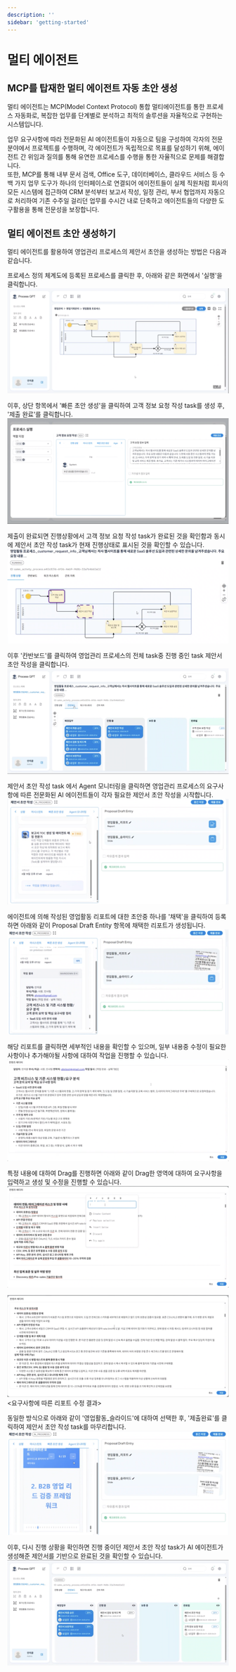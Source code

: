 ```yaml
---
description: ''
sidebar: 'getting-started'
---
```


# 멀티 에이전트

## MCP를 탑재한 멀티 에이전트 자동 초안 생성

멀티 에이전트는 MCP(Model Context Protocol) 통합 멀티에이전트를 통한 프로세스 자동화로, 복잡한 업무를 단계별로 분석하고 최적의 솔루션을 자율적으로 구현하는 시스템입니다.

업무 요구사항에 따라 전문화된 AI 에이전트들이 자동으로 팀을 구성하여 각자의 전문 분야에서 프로젝트를 수행하며, 각 에이전트가 독립적으로 목표를 달성하기 위해, 에이전트 간 위임과 질의를 통해 유연한 프로세스를 수행을 통한 자율적으로 문제를 해결합니다. <br>
또한, MCP를 통해 내부 문서 검색, Office 도구, 데이터베이스, 클라우드 서비스 등 수백 가지 업무 도구가 하나의 인터페이스로 연결되어 에이전트들이 실제 직원처럼 회사의 모든 시스템에 접근하여 CRM 분석부터 보고서 작성, 일정 관리, 부서 협업까지 자동으로 처리하여 기존 수주일 걸리던 업무를 수시간 내로 단축하고 에이전트들의 다양한 도구활용을 통해 전문성을 보장합니다.

## 멀티 에이전트 초안 생성하기

멀티 에이전트를 활용하여 영업관리 프로세스의 제안서 초안을 생성하는 방법은 다음과 같습니다.

프로세스 정의 체계도에 등록된 프로세스를 클릭한 후, 아래와 같은 화면에서 '실행'을 클릭합니다. <br>
![](../../../uengine-image/process-gpt/multi-agent/1.png)

이후, 상단 항목에서 '빠른 초안 생성'을 클릭하여 고객 정보 요청 작성 task를 생성 후, '제출 완료'를 클릭합니다. <br>
![](../../../uengine-image/process-gpt/multi-agent/2.png)

제출이 완료되면 진행상황에서 고객 정보 요청 작성 task가 완료된 것을 확인함과 동시에 제안서 초안 작성 task가 현재 진행상태로 표시된 것을 확인할 수 있습니다. <br>
![](../../../uengine-image/process-gpt/multi-agent/3.png)

이후 '칸반보드'를 클릭하여 영업관리 프로세스의 전체 task중 진행 중인 task 제안서 초안 작성을 클릭합니다. <br>
![](../../../uengine-image/process-gpt/multi-agent/4.png)

제안서 초안 작성 task 에서 Agent 모니터링을 클릭하면 영업관리 프로세스의 요구사항에 따른 전문화된 AI 에이전트들이 각자 필요한 제안서 초안 작성을 시작합니다. <br>
![](../../../uengine-image/process-gpt/multi-agent/5.png)

에이전트에 의해 작성된 영업활동 리포트에 대한 초안중 하나를 '채택'을 클릭하여 등록하면 아래와 같이 Proposal Draft Entity 항목에 채택한 리포트가 생성됩니다. <br>
![](../../../uengine-image/process-gpt/multi-agent/7.png)

해당 리포트를 클릭하면 세부적인 내용을 확인할 수 있으며, 일부 내용중 수정이 필요한 사항이나 추가해야될 사항에 대하여 작업을 진행할 수 있습니다. <br>
![](../../../uengine-image/process-gpt/multi-agent/8.png)

특정 내용에 대하여 Drag를 진행하면 아래와 같이 Drag한 영역에 대하여 요구사항을 입력하고 생성 및 수정을 진행할 수 있습니다. <br>
![](../../../uengine-image/process-gpt/multi-agent/9.png)

![](../../../uengine-image/process-gpt/multi-agent/10.png) <br>
<요구사항에 따른 리포트 수정 결과>

동일한 방식으로 아래와 같이 '영업활동_슬라이드'에 대하여 선택한 후, '제출완료'를 클릭하여 제안서 초안 작성 task를 마무리합니다.
![](../../../uengine-image/process-gpt/multi-agent/11.png)

이후, 다시 진행 상황을 확인하면 진행 중이던 제안서 초안 작성 task가 AI 에이전트가 생성해준 제안서를 기반으로 완료된 것을 확인할 수 있습니다.
![](../../../uengine-image/process-gpt/multi-agent/12.png)
